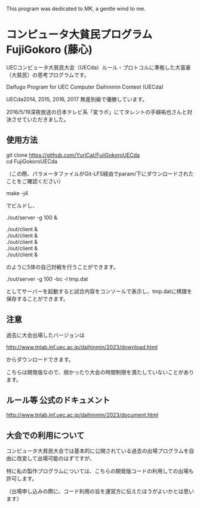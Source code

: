 This program was dedicated to MK, a gentle wind to me.

# コンピュータ大貧民プログラム FujiGokoro (藤心)

UECコンピュータ大貧民大会（UECda）ルール・プロトコルに準拠した大富豪（大貧民）の思考プログラムです。

Daifugo Program for UEC Computer Daihinmin Contest (UECda) 

UECda2014, 2015, 2016, 2017 無差別級で優勝しています。

2016/5/19深夜放送の日本テレビ系「変ラボ」にてタレントの手越祐也さんと対決させていただきました。

## 使用方法

git clone https://github.com/YuriCat/FujiGokoroUECda  
cd FujiGokoroUECda

（この際、パラメータファイルがGit-LFS経由でparam/下にダウンロードされたことをご確認ください）

make -j4

でビルドし、

./out/server -g 100 &

./out/client &  
./out/client &  
./out/client &  
./out/client &  
./out/client &  

のように5体の自己対戦を行うことができます。

./out/server -g 100 -bc -l tmp.dat

としてサーバーを起動すると試合内容をコンソールで表示し、tmp.datに棋譜を保存することができます。

## 注意

過去に大会出場したバージョンは

http://www.tnlab.inf.uec.ac.jp/daihinmin/2023/download.html

からダウンロードできます。

こちらは開発版なので、弱かったり大会の時間制限を満たしていないことがあります。

## ルール等 公式のドキュメント

http://www.tnlab.inf.uec.ac.jp/daihinmin/2023/document.html

## 大会での利用について

コンピュータ大貧民大会では基本的に公開されている過去の出場プログラムを自由に改変して出場可能のはずですが、

特に私の製作プログラムについては、こちらの開発版コードの利用しての出場も許可します。

（出場申し込みの際に、コード利用の旨を運営方に伝えたほうがよいかとは思います）
